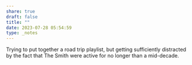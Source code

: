```yaml
---
share: true
draft: false
title: ""
date: 2023-07-28 05:54:59
type: _notes
---
```


Trying to put together a road trip playlist, but getting sufficiently distracted by the fact that The Smith were active for no longer than a mid-decade. 
